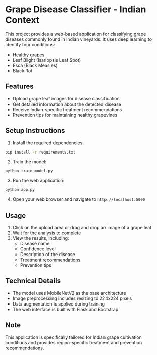 # Grape Disease Classifier - Indian Context

This project provides a web-based application for classifying grape diseases commonly found in Indian vineyards. It uses deep learning to identify four conditions:
- Healthy grapes
- Leaf Blight (Isariopsis Leaf Spot)
- Esca (Black Measles)
- Black Rot

## Features

- Upload grape leaf images for disease classification
- Get detailed information about the detected disease
- Receive Indian-specific treatment recommendations
- Prevention tips for maintaining healthy grapevines

## Setup Instructions

1. Install the required dependencies:
```bash
pip install -r requirements.txt
```

2. Train the model:
```bash
python train_model.py
```

3. Run the web application:
```bash
python app.py
```

4. Open your web browser and navigate to `http://localhost:5000`

## Usage

1. Click on the upload area or drag and drop an image of a grape leaf
2. Wait for the analysis to complete
3. View the results, including:
   - Disease name
   - Confidence level
   - Description of the disease
   - Treatment recommendations
   - Prevention tips

## Technical Details

- The model uses MobileNetV2 as the base architecture
- Image preprocessing includes resizing to 224x224 pixels
- Data augmentation is applied during training
- The web interface is built with Flask and Bootstrap

## Note

This application is specifically tailored for Indian grape cultivation conditions and provides region-specific treatment and prevention recommendations. 